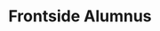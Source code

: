 ---
templateKey: people
name: Alex Ford
title: Frontside Alumnus
img: alex-ford.png
twitter: flexyford
github: flexyford
bio: Alex Ford is a Computer Engineer turned Developer. After dabbling in semiconductor design and low level programming, he realized "coding for the browser is just more fun than coding for anything else”. When he isn’t working on software, Alex is cycling, rock-climbing, kayaking and playing cribbage. Although he claims the wolf as his spirit animal, a meerkat is probably more accurate.
---